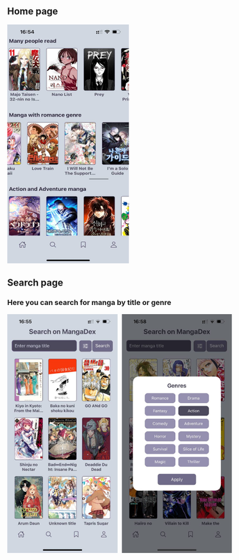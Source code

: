 ## Home page
<img src="assets/img/home.jpg" alt="HomeScreen" width="280" height="550">

## Search page
### Here you can search for manga by title or genre
<div style="display: flex; gap: 10px;">
  <img src="assets/img/search.jpg" alt="Search Page" width="280" height="550">
  <img src="assets/img/genre.jpg" alt="Genre" width="280" height="550">
</div>

